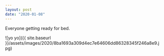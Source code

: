 ```yaml
---
layout: post
date: "2020-01-08"
---
```


Everyone getting ready for bed.

![yo yo]({{ site.baseurl }}/assets/images/2020/8ba1693a309d4ec7e64606dd86328345f246a8e9.jpg)

